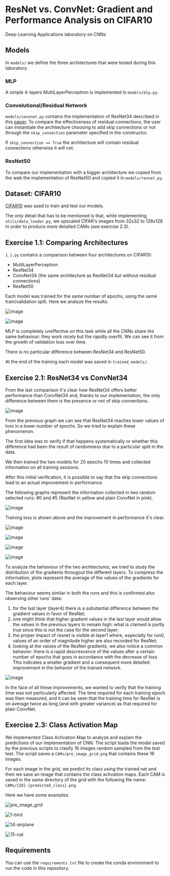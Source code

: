 # ResNet vs. ConvNet: Gradient and Performance Analysis on CIFAR10
Deep Learning Applications laboratory on CNNs


## Models
In `models/` we define the three architectures that were tested during this laboratory.

### MLP
A simple 4-layers MultiLayerPerceptron is implemented in `models/mlp.py`.

### Convolutional/Residual Network
`models/convnet.py` contains the implementation of ResNet34 described in this [paper](https://arxiv.org/abs/1512.03385).
To compare the effectiveness of residual connections, the user can instantiate the architecture choosing to add skip connections or not through the `skip_connection` parameter specified in the constructor.

If `skip_connection == True` the architecture will contain residual connections otherwise it will not.

### ResNet50

To compare our implementation with a bigger architecture we copied from the web the implementation of ResNet50 and copied it in `models/resnet.py`.


## Dataset: CIFAR10

[CIFAR10](https://www.cs.toronto.edu/~kriz/cifar.html) was used to train and test our models.

The only detail that has to be mentioned is that, while implementing `utils/data_loader.py`, we upscaled CIFAR's images from 32x32 to 128x128 in order to produce more detailed CAMs (see exercise 2.3).


## Exercise 1.1: Comparing Architectures

`1_1.py` contains a comparison between four architectures on CIFAR10:
- MultiLayerPerceptron
- ResNet34
- ConvNet34 (the same architecture as ResNet34 but without residual connections)
- ResNet50

Each model was trained for the same number of epochs, using the same train/validation split. Here we analyze the results:

![image](https://github.com/simogiovannini/DLA-lab1/assets/53260220/18ba47e7-1d1c-4084-866e-67e4a9c246fd)

![image](https://github.com/simogiovannini/DLA-lab1/assets/53260220/487c0372-9911-42ab-b0c2-47ab0ba28ee2)

MLP is completely uneffective on this task while all the CNNs share the same behaviour: they work nicely but the rapidly overfit. We can see it from the growth of validation loss over time.

There is no particular difference between ResNet34 and ResNet50.

At the end of the training each model was saved in `trained_models/`.


## Exercise 2.1: ResNet34 vs ConvNet34

From the last comparison it's clear how ResNet34 offers better performance than ConvNet34 and, thanks to our implementation, the only difference between them is the presence or not of skip connections.

![image](https://github.com/simogiovannini/DLA-lab1/assets/53260220/eba0393b-79ad-45cd-8d17-a38b76653135)

From the previous graph we can see that ResNet34 reaches lower values of loss in a lower number of epochs. So we tried to explain these phenomenon.

The first idea was to verify if that happens systematically or whether this difference had been the result of randomness due to a particular split in the data.

We then trained the two models for 20 epochs 10 times and collected information on all training sessions.

After this initial verification, it is possible to say that the skip connections lead to an actual improvement in performance.

The following graphs represent the information collected in two random selected runs: #0 and #5 (ResNet in yellow and plain ConvNet in pink).

![image](https://github.com/simogiovannini/DLA-lab1/assets/53260220/963cc891-cd91-4a52-84d8-784932102955)

Training loss is shown above and the improvement in performance it's clear.

![image](https://github.com/simogiovannini/DLA-lab1/assets/53260220/bb64eaf1-a474-428c-9e3a-fd0721334999)

![image](https://github.com/simogiovannini/DLA-lab1/assets/53260220/72dde1db-6712-4482-9c99-59cbe622e232)

![image](https://github.com/simogiovannini/DLA-lab1/assets/53260220/130573d3-1622-4eaf-89e8-697c89954ce2)

![image](https://github.com/simogiovannini/DLA-lab1/assets/53260220/1f6688a8-d844-4c56-969c-9c5f072824a3)

To analyze the behaviour of the two architectures, we tried to study the distribution of the gradients througout the different layers. To compress the information, plots represent the average of the values of the gradients for each layer.

The behaviour seems similar in both the runs and this is confirmed also observing other runs' data:
1. for the last layer (layer4) there is a substantial difference between the gradient values in favor of ResNet;
2. one might think that higher gradient values in the last layer would allow the values in the previous layers to remain high: what is claimed is partly true since this is not the case for the second layer;
3. the proper impact of resnet is visible at layer1 where, especially for run0, values of an order of magnitude higher are also recorded for ResNet;
4. looking at the values of the ResNet gradients, we also notice a common behavior: there is a rapid descrescence of the values after a certain number of epochs that goes in accordance with the decrease of loss. This indicates a smaller gradient and a consequent more detailed improvement in the behavior of the trained network.

![image](https://github.com/simogiovannini/DLA-lab1/assets/53260220/dd36d96c-d1c8-4194-b75f-8ee15dc7254c)

In the face of all these improvements, we wanted to verify that the training time was not particularly affected. The time required for each training epoch was then measured, and it can be seen that the training time for ResNet is on average twice as long (and with greater variance) as that required for plain ConvNet.


## Exercise 2.3: Class Activation Map

We implemented Class Activation Map to analyze and explain the predictions of our implementation of CNN. The script loads the model saved by the previous scripts to clasify 16 images random sampled from the test test. The script saves a  `CAMs/pre_image_grid.png` that contains these 16 images.

For each image in the grid, we predict its class using the trained net and then we save an image that contains the class activation maps. Each CAM is saved in the same directory of the grid with the following file name: `CAMs/{ID}-{predicted_class}.png`.

Here we have some examples.

![pre_image_grid](https://github.com/simogiovannini/DLA-lab1/assets/53260220/bda6c940-6326-4394-8a1e-e88d6fe94105)

![1-bird](https://github.com/simogiovannini/DLA-lab1/assets/53260220/242edd81-f480-4088-8c1f-1abb0969a6e5)

![14-airplane](https://github.com/simogiovannini/DLA-lab1/assets/53260220/25f1a479-c59a-4fe6-883f-6db5c67e53c5)

![15-cat](https://github.com/simogiovannini/DLA-lab1/assets/53260220/700e586d-1425-47cb-9c19-76777b0cf5f8)


## Requirements
You can use the `requirements.txt` file to create the conda environment to run the code in this repository.
